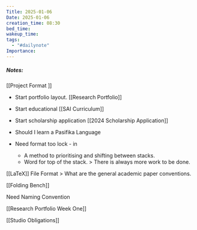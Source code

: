```yaml
---
Title: 2025-01-06
Date: 2025-01-06
creation_time: 08:30
bed_time: 
wakeup_time: 
tags:
  - "#dailynote"
Importance:
---
```

##### Notes:

[[Project Format ]]

- Start portfolio layout. [[Research Portfolio]]
- Start educational [[SAI Curriculum]]

- Start scholarship application [[2024 Scholarship Application]] 
- Should I learn a Pasifika Language

- Need format too lock - in 
	- A method to prioritising and shifting between stacks.
	- Word for top of the stack. > There is always more work to be done.




[[LaTeX]] File Format > What are the general academic paper conventions. 

[[Folding Bench]]

Need Naming Convention

[[Research Portfolio Week One]]

[[Studio Obligations]]